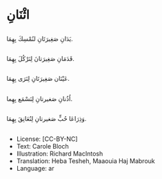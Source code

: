 # اثْنَانِ

##
يَدَانِ صَغِيرَتَانِ لنُمْسِكَ بِهِمَا.

##

##
قَدَمَانِ صَغِيرَتانَ لِنَرْكُلَ بِهِمَا.

##

##
عَيْنَان صَغِيرَتَانِ لِنَرَى بِهِمَا.

##
اُذُنانِ صَغيرتانِ لِنَسْمَع بِهِما.

##

##
وَذِرَاعَا حُبٍّ صَغيرتانِ لِنُعَانِقَ بِهِمَا.

##

##
* License: [CC-BY-NC]
* Text: Carole Bloch
* Illustration: Richard MacIntosh
* Translation: Heba Tesheh, Maaouia Haj Mabrouk
* Language: ar

